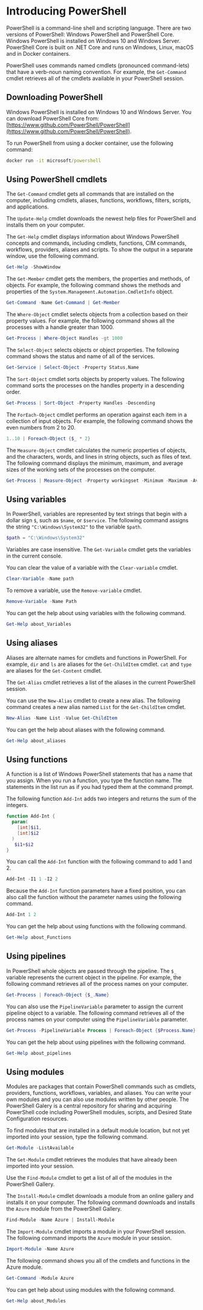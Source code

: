 # Introducing PowerShell

PowerShell is a command-line shell and scripting language. There are two versions of PowerShell: Windows PowerShell and PowerShell Core. Windows PowerShell is installed on Windows 10 and Windows Server. PowerShell Core is built on .NET Core and runs on Windows, Linux, macOS and in Docker containers.

PowerShell uses commands named cmdlets (pronounced command-lets) that have a verb-noun naming convention. For example, the `Get-Command` cmdlet retrieves all of the cmdlets available in your PowerShell session.

## Downloading PowerShell

Windows PowerShell is installed on Windows 10 and Windows Server. You can download PowerShell Core from: [https://www.github.com/PowerShell/PowerShell](https://www.github.com/PowerShell/PowerShell).

To run PowerShell from using a docker container, use the following command:

```cmd
docker run -it microsoft/powershell
```

## Using PowerShell cmdlets

The `Get-Command` cmdlet gets all commands that are installed on the computer, including cmdlets, aliases, functions, workflows, filters, scripts, and applications.

The `Update-Help` cmdlet downloads the newest help files for PowerShell and installs them on your computer.

The `Get-Help` cmdlet displays information about Windows PowerShell concepts and commands, including cmdlets, functions, CIM commands, workflows, providers, aliases and scripts. To show the output in a separate window, use the following command.

```powershell
Get-Help -ShowWindow
```

The `Get-Member` cmdlet gets the members, the properties and methods, of objects. For example, the following command shows the methods and properties of the `System.Management.Automation.CmdletInfo` object.

```powershell
Get-Command -Name Get-Command | Get-Member
```

The `Where-Object` cmdlet selects objects from a collection based on their property values. For example, the following command shows all the processes with a handle greater than 1000.

```powershell
Get-Process | Where-Object Handles -gt 1000
```

The `Select-Object` selects objects or object properties. The following command shows the status and name of all of the services.

```powershell
Get-Service | Select-Object -Property Status,Name
```

The `Sort-Object` cmdlet sorts objects by property values. The following command sorts the processes on the handles property in a descending order.

```powershell
Get-Process | Sort-Object -Property Handles -Descending
```

The `ForEach-Object` cmdlet performs an operation against each item in a collection of input objects. For example, the following command shows the even numbers from 2 to 20.

```powershell
1..10 | Foreach-Object {$_ * 2}
```

The `Measure-Object` cmdlet calculates the numeric properties of objects, and the characters, words, and lines in string objects, such as files of text. The following command displays the minimum, maximum, and average sizes of the working sets of the processes on the computer.

```powershell
Get-Process | Measure-Object -Property workingset -Minimum -Maximum -Average
```

## Using variables

In PowerShell, variables are represented by text strings that begin with a dollar sign `$`, such as `$name`, or `$service`. The following command assigns the string `"C:\Windows\System32"` to the variable `$path`.

```powershell
$path = "C:\Windows\System32"
```

Variables are case insensitive. The `Get-Variable` cmdlet gets the variables in the current console.

You can clear the value of a variable with the `Clear-variable` cmdlet.

```powershell
Clear-Variable -Name path
```

To remove a variable, use the `Remove-variable` cmdlet.

```powershell
Remove-Variable -Name Path
```

You can get the help about using variables with the following command.

```powershell
Get-Help about_Variables
```

## Using aliases

Aliases are alternate names for cmdlets and functions in PowerShell. For example, `dir` and `ls` are aliases for the `Get-ChildItem` cmdlet. `cat` and `type` are aliases for the `Get-Content` cmdlet.

The `Get-Alias` cmdlet retrieves a list of the aliases in the current PowerShell session.

You can use the `New-Alias` cmdlet to create a new alias. The following command creates a new alias named `List` for the `Get-ChildItem` cmdlet.

```powershell
New-Alias -Name List -Value Get-ChildItem
```

You can get the help about aliases with the following command.

```powershell
Get-Help about_aliases
```

## Using functions

A function is a list of Windows PowerShell statements that has a name that you assign. When you run a function, you type the function name. The statements in the list run as if you had typed them at the command prompt.

The following function `Add-Int` adds two integers and returns the sum of the integers.

```powershell
function Add-Int {
  param(
    [int]$i1,
    [int]$i2
  )
   $i1+$i2
}
```

You can call the `Add-Int` function with the following command to add 1 and 2.

```powershell
Add-Int -I1 1 -I2 2
```

Because the `Add-Int` function parameters have a fixed position, you can also call the function without the parameter names using the following command.

```powershell
Add-Int 1 2
```

You can get the help about using functions with the following command.

```powershell
Get-Help about_Functions
```

## Using pipelines

In PowerShell whole objects are passed through the pipeline. The `$_` variable represents the current object in the pipeline. For example, the following command retrieves all of the process names on your computer.

```powershell
Get-Process | Foreach-Object {$_.Name}
```

You can also use the `PipelineVariable` parameter to assign the current pipeline object to a variable. The following command retrieves all of the process names on your computer using the `PipelineVariable` parameter.

```powershell
Get-Process -PipelineVariable Process | Foreach-Object {$Process.Name}
```

You can get the help about using pipelines with the following command.

```powershell
Get-Help about_pipelines
```

## Using modules

Modules are packages that contain PowerShell commands such as cmdlets, providers, functions, workflows, variables, and aliases. You can write your own modules and you can also use modules written by other people. The PowerShell Galery is a central repository for sharing and acquiring PowerShell code including PowerShell modules, scripts, and Desired State Configuration resources.

To find modules that are installed in a default module location, but not yet imported into your session, type the following command.

```powershell
Get-Module -ListAvailable
```

The `Get-Module` cmdlet retrieves the modules that have already been imported into your session.

Use the `Find-Module` cmdlet to get a list of all of the modules in the PowerShell Gallery.

The `Install-Module` cmdlet downloads a module from an online gallery and installs it on your computer. The following command downloads and installs the `Azure` module from the PowerShell Gallery.

```powershell
Find-Module -Name Azure | Install-Module
```

The `Import-Module` cmdlet imports a module in your PowerShell session. The following command imports the `Azure` module in your session.

```powershell
Import-Module -Name Azure
```

The following command shows you all of the cmdlets and functions in the Azure module.

```powershell
Get-Command -Module Azure
```

You can get help about using modules with the following command.

```powershell
Get-Help about_Modules
```